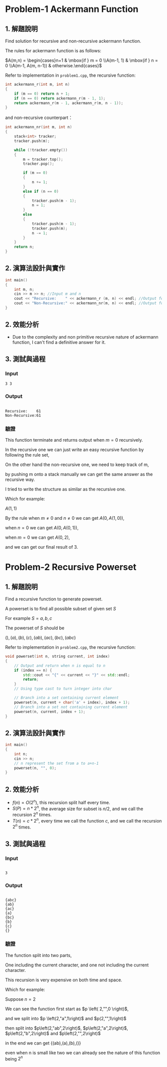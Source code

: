 # Problem-1 Ackermann Function

## 1. 解題說明

Find solution for recursive and non-recursive ackermann function.

The rules for ackermann function is as follows:

$`A(m,n) = \begin{cases}n+1 & \mbox{if } m = 0 \\A(m-1, 1) & \mbox{if } n = 0 \\A(m-1, A(m, n-1)) & otherwise.\end{cases}`$


Refer to implementation in `problem1.cpp`, the recursive function:

```cpp
int ackermann_r(int m, int n)
{
	if (m == 0) return n + 1;
	if (n == 0) return ackermann_r(m - 1, 1);
	return ackermann_r(m - 1, ackermann_r(m, n - 1));
}
```

and non-recursive counterpart：

```cpp
int ackermann_nr(int m, int n)
{
	stack<int> tracker;
	tracker.push(m);

	while (!tracker.empty())
	{
		m = tracker.top();
		tracker.pop();

		if (m == 0)
		{
			n += 1;
		}
		else if (n == 0)
		{
			tracker.push(m - 1);
			n = 1;
		}
		else
		{
			tracker.push(m - 1);
			tracker.push(m);
			n -= 1;
		}
	}
	return n;
}
```
## 2. 演算法設計與實作

```cpp
int main()
{
	int m, n;
	cin >> m >> n; //Input m and n	
	cout << "Recursive:    " << ackermann_r (m, n) << endl; //Output for recusive solution
	cout << "Non-Recursive:" << ackermann_nr(m, n) << endl; //Output for non-recusive solution
}
```

## 2. 效能分析

- Due to the complexity and non primitive recursive nature of ackermann function, I can't find a definitive answer for it.

## 3. 測試與過程

### Input

```plain
3 3

```

### Output

```plain

Recursive:    61
Non-Recursive:61

```

### 驗證

This function terminate and returns output when $`m=0`$ recursively.

In the recursive one we can just write an easy recursive function by following the rule set,

On the other hand the non-recursive one, we need to keep track of m,

by pushing m onto a stack manually we can get the same answer as the recursive way.

I tried to write the structure as similar as the recursive one.

Which for example: 

$`A(1,1)`$

By the rule when $`m \not= 0`$ and $`n \not= 0`$ we can get $`A(0,A(1,0))`$,

when $`n=0`$ we can get $`A(0,A(0,1))`$,

when $`m=0`$ we can get $`A(0,2)`$,

and we can get our final result of $`3`$.



# Problem-2 Recursive Powerset

## 1. 解題說明

Find a recursive function to generate powerset.

A powerset is to find all possible subset of given set $`S`$

For example $`S={a,b,c}`$

The powerset of $`S`$ should be

$`{(),(a),(b),(c),(ab),(ac),(bc),(abc)}`$

Refer to implementation in `problem2.cpp`, the recursive function:

```cpp
void powerset(int n, string current, int index)
{
    // Output and return when n is equal to n
    if (index == n) {
        std::cout << "{" << current << "}" << std::endl;
        return;
    }
    // Using type cast to turn integer into char

    // Branch into a set containing current element
    powerset(n, current + char('a' + index), index + 1);
    // Branch into a set not containing current element
    powerset(n, current, index + 1);
}
```


## 2. 演算法設計與實作

```cpp
int main() 
{
    int n;
    cin >> n;
    // n represent the set from a to a+n-1
    powerset(n, "", 0);
}
```

## 2. 效能分析

- $`f(n)=O(2^{n})`$, this recursion split half every time.
- $`S(P)=n*2^{n}`$, the average size for subset is $`n/2`$, and we call the recursion $`2^{n}`$ times.
- $`T(n)=c*2^n `$, every time we call the function $`c`$, and we call the recursion $`2^{n}`$ times.

## 3. 測試與過程

### Input

```plain

3

```

### Output

```plain

{abc}
{ab}
{ac}
{a}
{bc}
{b}
{c}
{}

```

### 驗證

The function split into two parts,

One including the current character, and one not including the current character.

This recursion is very expensive on both time and space.

Which for example: 

Suppose $`n=2`$

We can see the function first start as $`p \left( 2,"",0 \right)`$,

and we split into $`p \left(2,"a",1\right)`$ and $`p(2,"",1\right)`$

then split into $`p\left(2,"ab",2\right)`$, $`p\left(2,"a",2\right)`$, $`p\left(2,"b",2\right)`$ and $`p\left(2,"",2\right)`$

in the end we can get {(ab),(a),(b),()}

even when n is small like two we can already see the nature of this function being $`2^{n}`$
